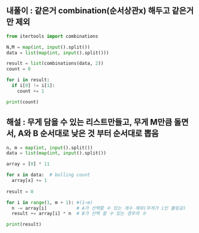 ## 내풀이 : 같은거 combination(순서상관x) 해두고 같은거만 제외

```python
from itertools import combinations

N,M = map(int, input().split())
data = list(map(int, input().split()))

result = list(combinations(data, 2))
count = 0

for i in result:
  if i[0] != i[1]:
    count += 1

print(count)
```

## 해설 : 무게 담을 수 있는 리스트만들고, 무게 M만큼 돌면서, A와 B 순서대로 낮은 것 부터 순서대로 뽑음

```python
n, m = map(int, input().split())
data = list(map(int, input().split())

array = [0] * 11

for x in data:  # bolling count
  array[x] += 1
  
result = 0

for i in range(1, m + 1): #(1~m)
  n -= array[i]           # A가 선택할 수 있는 개수 제외(무게가 i인 볼링공)
  result += array[i] * n  # B가 선택 할 수 있는 경우의 수

print(result)

```
